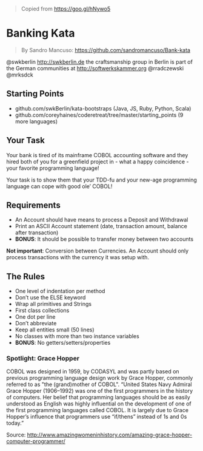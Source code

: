 > Copied from https://goo.gl/hNywo5

#  Banking Kata
> By Sandro Mancuso: https://github.com/sandromancuso/Bank-kata

@swkberlin http://swkberlin.de the craftsmanship group in Berlin is part of the German communities at http://softwerkskammer.org 
@rradczewski
@mrksdck

##  Starting Points
* github.com/swkBerlin/kata-bootstraps (Java, JS, Ruby, Python, Scala)
* github.com/coreyhaines/coderetreat/tree/master/starting_points (9 more languages)

##  Your Task
Your bank is tired of its mainframe COBOL accounting software and they hired both of you for a greenfield project in - what a happy coincidence - your favorite programming language!

Your task is to show them that your TDD-fu and your new-age programming language can cope with good ole’ COBOL!
 

##  Requirements
* An Account should have means to process a Deposit and Withdrawal
* Print an ASCII Account statement (date, transaction amount, balance after transaction)
* **BONUS**: It should be possible to transfer money between two accounts

**Not important**: Conversion between Currencies. An Account should only process transactions with the currency it was setup with.


##  The Rules

* One level of indentation per method
* Don’t use the ELSE keyword
* Wrap all primitives and Strings
* First class collections
* One dot per line
* Don’t abbreviate
* Keep all entities small (50 lines)
* No classes with more than two instance variables
* **BONUS**: No getters/setters/properties

### Spotlight: Grace Hopper

COBOL was designed in 1959, by CODASYL and was partly based on previous programming language design work by Grace Hopper, commonly referred to as "the (grand)mother of COBOL".
“United States Navy Admiral Grace Hopper (1906–1992) was one of the first programmers in the history of computers. Her belief that programming languages should be as easily understood as English was highly influential on the development of one of the first programming languages called COBOL. It is largely due to Grace Hopper’s influence that programmers use “if/thens” instead of 1s and 0s today.”

Source: http://www.amazingwomeninhistory.com/amazing-grace-hopper-computer-programmer/